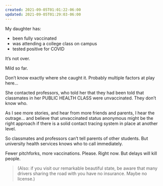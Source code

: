 ```yaml
---
created: 2021-09-05T01:01:22-06:00
updated: 2021-09-05T01:29:03-06:00
---
```


My daughter has:
  * been fully vaccinated
  * was attending a college class on campus
  * tested positive for COVID

It’s not over.


Mild so far.

Don’t know exactly where she caught it. Probably multiple factors at play here…

She contacted professors, who told her that they had been told that classmates in her PUBLIC HEALTH CLASS were unvaccinated. They don’t know who.

As I see more stories, and hear from more friends and parents, I hear the outrage… and believe that unvaccinated status anonymous might be the right approach if there is a solid contact tracing system in place at another level.

So classmates and professors can’t tell parents of other students. But university health services knows who to call immediately.

Fewer pitchforks, more vaccinations. Please. Right now.
But delays will kill people.


> (Also: if you visit our remarkable beautiful state, be aware that many drivers sharing the road with you have no insurance. Maybe no license.)
